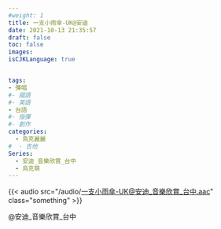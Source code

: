 ```yaml
---
#weight: 1
title: 一支小雨傘-UK@安迪
date: 2021-10-13 21:35:57
draft: false
toc: false
images:
isCJKLanguage: true


tags:
- 彈唱
#- 國語
#- 英語
- 台語
#- 指彈
#- 創作
categories:
  - 烏克麗麗
#  - 吉他
Series:
  - 安迪_音樂欣賞_台中
  - 烏克萌
---
```




{{< audio src="/audio/一支小雨傘-UK@安迪_音樂欣賞_台中.aac" class="something" >}}
&nbsp;



 @安迪_音樂欣賞_台中
